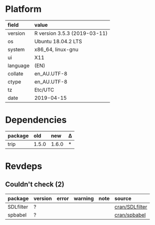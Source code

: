 # Platform

|field    |value                        |
|:--------|:----------------------------|
|version  |R version 3.5.3 (2019-03-11) |
|os       |Ubuntu 18.04.2 LTS           |
|system   |x86_64, linux-gnu            |
|ui       |X11                          |
|language |(EN)                         |
|collate  |en_AU.UTF-8                  |
|ctype    |en_AU.UTF-8                  |
|tz       |Etc/UTC                      |
|date     |2019-04-15                   |

# Dependencies

|package |old   |new   |Δ  |
|:-------|:-----|:-----|:--|
|trip    |1.5.0 |1.6.0 |*  |

# Revdeps

## Couldn't check (2)

|package   |version |error |warning |note |source                                              |
|:---------|:-------|:-----|:-------|:----|:---------------------------------------------------|
|SDLfilter |?       |      |        |     |[cran/SDLfilter](https://github.com/cran/SDLfilter) |
|spbabel   |?       |      |        |     |[cran/spbabel](https://github.com/cran/spbabel)     |

